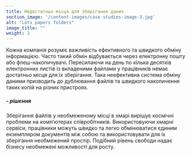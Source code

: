 ```yaml
---
title: Недостатньо місця для зберігання даних
section_image: '/content-images/case-studies-image-3.jpg'
alt: "Lots papers folders"
image_title: ""
weight: 3
---
```


Кожна компанія розуміє важливість ефективного та швидкого обміну інформацією. Часто такий обмін відбувається через
електронну пошту або флеш-накопичувачі. Пересилаючи на день по кілька десятків електронних листів із вкладеними файлами
у працівників немає достатньо місця для їх зберігання. Така неефективна система обміну даними призводить до дублювання
файлів та швидкого накопичення таких копій на різних пристроях.

##### - рішення

Зберігання файлів у необмеженому місці в хмарі вирішує космічні проблеми на комп’ютерах співробітників. Використовуючи
хмарні сервіси, працівники можуть швидко та легко обмінюватися єдиним екземпляром документів між собою та
використовувати для їх зберігання необмежений простір. Подібний рівень свободи надає бізнесу необмежені можливості
для росту.
